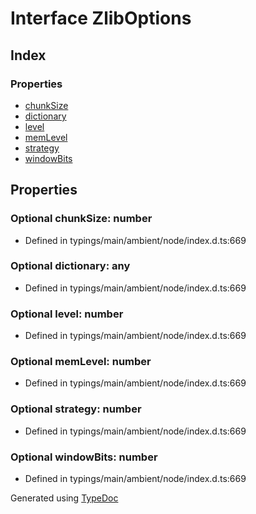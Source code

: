 # Interface ZlibOptions


## Index

### Properties
* [chunkSize](_typings_main_ambient_node_index_d_._zlib_.zliboptions.md#chunksize)
* [dictionary](_typings_main_ambient_node_index_d_._zlib_.zliboptions.md#dictionary)
* [level](_typings_main_ambient_node_index_d_._zlib_.zliboptions.md#level)
* [memLevel](_typings_main_ambient_node_index_d_._zlib_.zliboptions.md#memlevel)
* [strategy](_typings_main_ambient_node_index_d_._zlib_.zliboptions.md#strategy)
* [windowBits](_typings_main_ambient_node_index_d_._zlib_.zliboptions.md#windowbits)

## Properties

### Optional chunkSize: number

* Defined in typings/main/ambient/node/index.d.ts:669


### Optional dictionary: any

* Defined in typings/main/ambient/node/index.d.ts:669


### Optional level: number

* Defined in typings/main/ambient/node/index.d.ts:669


### Optional memLevel: number

* Defined in typings/main/ambient/node/index.d.ts:669


### Optional strategy: number

* Defined in typings/main/ambient/node/index.d.ts:669


### Optional windowBits: number

* Defined in typings/main/ambient/node/index.d.ts:669



Generated using [TypeDoc](http://typedoc.io)

